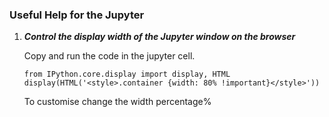 ### Useful Help for the Jupyter


1) ***Control the display width of the Jupyter window on the browser***

      Copy and run the code in the jupyter cell.
      ```
      from IPython.core.display import display, HTML
      display(HTML('<style>.container {width: 80% !important}</style>'))
      ```
      To customise change the width percentage% 
